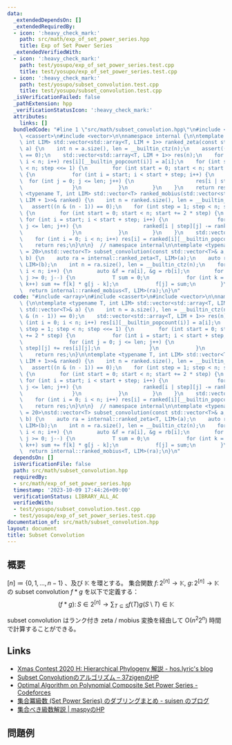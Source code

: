```yaml
---
data:
  _extendedDependsOn: []
  _extendedRequiredBy:
  - icon: ':heavy_check_mark:'
    path: src/math/exp_of_set_power_series.hpp
    title: Exp of Set Power Series
  _extendedVerifiedWith:
  - icon: ':heavy_check_mark:'
    path: test/yosupo/exp_of_set_power_series.test.cpp
    title: test/yosupo/exp_of_set_power_series.test.cpp
  - icon: ':heavy_check_mark:'
    path: test/yosupo/subset_convolution.test.cpp
    title: test/yosupo/subset_convolution.test.cpp
  _isVerificationFailed: false
  _pathExtension: hpp
  _verificationStatusIcon: ':heavy_check_mark:'
  attributes:
    links: []
  bundledCode: "#line 1 \"src/math/subset_convolution.hpp\"\n#include <array>\n#include\
    \ <cassert>\n#include <vector>\n\nnamespace internal {\n\ntemplate <typename T,\
    \ int LIM> std::vector<std::array<T, LIM + 1>> ranked_zeta(const std::vector<T>&\
    \ a) {\n    int n = a.size(), len = __builtin_ctz(n);\n    assert((n & (n - 1))\
    \ == 0);\n    std::vector<std::array<T, LIM + 1>> res(n);\n    for (int i = 0;\
    \ i < n; i++) res[i][__builtin_popcount(i)] = a[i];\n    for (int step = 1; step\
    \ < n; step <<= 1) {\n        for (int start = 0; start < n; start += 2 * step)\
    \ {\n            for (int i = start; i < start + step; i++) {\n              \
    \  for (int j = 0; j <= len; j++) {\n                    res[i | step][j] += res[i][j];\n\
    \                }\n            }\n        }\n    }\n    return res;\n}\n\ntemplate\
    \ <typename T, int LIM> std::vector<T> ranked_mobius(std::vector<std::array<T,\
    \ LIM + 1>>& ranked) {\n    int n = ranked.size(), len = __builtin_ctz(n);\n \
    \   assert((n & (n - 1)) == 0);\n    for (int step = 1; step < n; step <<= 1)\
    \ {\n        for (int start = 0; start < n; start += 2 * step) {\n           \
    \ for (int i = start; i < start + step; i++) {\n                for (int j = 0;\
    \ j <= len; j++) {\n                    ranked[i | step][j] -= ranked[i][j];\n\
    \                }\n            }\n        }\n    }\n    std::vector<T> res(n);\n\
    \    for (int i = 0; i < n; i++) res[i] = ranked[i][__builtin_popcount(i)];\n\
    \    return res;\n}\n\n}  // namespace internal\n\ntemplate <typename T, int LIM\
    \ = 20>\nstd::vector<T> subset_convolution(const std::vector<T>& a, const std::vector<T>&\
    \ b) {\n    auto ra = internal::ranked_zeta<T, LIM>(a);\n    auto rb = internal::ranked_zeta<T,\
    \ LIM>(b);\n    int n = ra.size(), len = __builtin_ctz(n);\n    for (int i = 0;\
    \ i < n; i++) {\n        auto &f = ra[i], &g = rb[i];\n        for (int j = len;\
    \ j >= 0; j--) {\n            T sum = 0;\n            for (int k = 0; k <= j;\
    \ k++) sum += f[k] * g[j - k];\n            f[j] = sum;\n        }\n    }\n  \
    \  return internal::ranked_mobius<T, LIM>(ra);\n}\n"
  code: "#include <array>\n#include <cassert>\n#include <vector>\n\nnamespace internal\
    \ {\n\ntemplate <typename T, int LIM> std::vector<std::array<T, LIM + 1>> ranked_zeta(const\
    \ std::vector<T>& a) {\n    int n = a.size(), len = __builtin_ctz(n);\n    assert((n\
    \ & (n - 1)) == 0);\n    std::vector<std::array<T, LIM + 1>> res(n);\n    for\
    \ (int i = 0; i < n; i++) res[i][__builtin_popcount(i)] = a[i];\n    for (int\
    \ step = 1; step < n; step <<= 1) {\n        for (int start = 0; start < n; start\
    \ += 2 * step) {\n            for (int i = start; i < start + step; i++) {\n \
    \               for (int j = 0; j <= len; j++) {\n                    res[i |\
    \ step][j] += res[i][j];\n                }\n            }\n        }\n    }\n\
    \    return res;\n}\n\ntemplate <typename T, int LIM> std::vector<T> ranked_mobius(std::vector<std::array<T,\
    \ LIM + 1>>& ranked) {\n    int n = ranked.size(), len = __builtin_ctz(n);\n \
    \   assert((n & (n - 1)) == 0);\n    for (int step = 1; step < n; step <<= 1)\
    \ {\n        for (int start = 0; start < n; start += 2 * step) {\n           \
    \ for (int i = start; i < start + step; i++) {\n                for (int j = 0;\
    \ j <= len; j++) {\n                    ranked[i | step][j] -= ranked[i][j];\n\
    \                }\n            }\n        }\n    }\n    std::vector<T> res(n);\n\
    \    for (int i = 0; i < n; i++) res[i] = ranked[i][__builtin_popcount(i)];\n\
    \    return res;\n}\n\n}  // namespace internal\n\ntemplate <typename T, int LIM\
    \ = 20>\nstd::vector<T> subset_convolution(const std::vector<T>& a, const std::vector<T>&\
    \ b) {\n    auto ra = internal::ranked_zeta<T, LIM>(a);\n    auto rb = internal::ranked_zeta<T,\
    \ LIM>(b);\n    int n = ra.size(), len = __builtin_ctz(n);\n    for (int i = 0;\
    \ i < n; i++) {\n        auto &f = ra[i], &g = rb[i];\n        for (int j = len;\
    \ j >= 0; j--) {\n            T sum = 0;\n            for (int k = 0; k <= j;\
    \ k++) sum += f[k] * g[j - k];\n            f[j] = sum;\n        }\n    }\n  \
    \  return internal::ranked_mobius<T, LIM>(ra);\n}\n"
  dependsOn: []
  isVerificationFile: false
  path: src/math/subset_convolution.hpp
  requiredBy:
  - src/math/exp_of_set_power_series.hpp
  timestamp: '2023-10-09 17:44:26+09:00'
  verificationStatus: LIBRARY_ALL_AC
  verifiedWith:
  - test/yosupo/subset_convolution.test.cpp
  - test/yosupo/exp_of_set_power_series.test.cpp
documentation_of: src/math/subset_convolution.hpp
layout: document
title: Subset Convolution
---
```


## 概要

$[n] \coloneqq \{0, 1, \dots , n - 1\}$ 、及び $\mathbb{K}$ を環とする。
集合関数 $f \colon 2^{[n]} \to \mathbb{K},\ g \colon 2^{[n]} \to \mathbb{K}$ の subset convolution $f \ast g$ を以下で定義する：
$$
(f \ast g) \colon S \in 2^{[n]} \to \sum_{T \subseteq S} f(T) g(S \setminus T) \in \mathbb{K}
$$

subset convolution はランク付き zeta / mobius 変換を経由して $\mathrm{O}(n^2 2^n)$ 時間で計算することができる。

## Links
- [Xmas Contest 2020 H: Hierarchical Phylogeny 解説 - hos.lyric's blog](https://hos-lyric.hatenablog.com/entry/2021/01/14/201231)
- [Subset Convolutionのアルゴリズム – 37zigenのHP](https://37zigen.com/subset-convolution/)
- [Optimal Algorithm on Polynomial Composite Set Power Series - Codeforces](https://codeforces.com/blog/entry/92183)
- [集合冪級数 (Set Power Series) のダブリングまとめ - suisen のブログ](https://suisen-kyopro.hatenablog.com/entry/2023/04/07/041318)
- [集合べき級数解説 \| maspyのHP](https://maspypy.com/category/%e9%9b%86%e5%90%88%e3%81%b9%e3%81%8d%e7%b4%9a%e6%95%b0)

## 問題例
